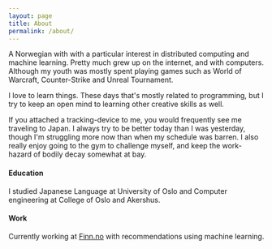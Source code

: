 ```yaml
---
layout: page
title: About
permalink: /about/
---
```


A Norwegian with with a particular interest in distributed computing and machine learning.
Pretty much grew up on the internet, and with computers. Although my youth was mostly spent playing
games such as World of Warcraft, Counter-Strike and Unreal Tournament.

I love to learn things. These days that's mostly related to programming, but I try to keep an
open mind to learning other creative skills as well.

If you attached a tracking-device to me, you would frequently see me traveling to Japan.
I always try to be better today than I was yesterday, though I'm struggling more now than when 
my schedule was barren. 
I also really enjoy going to the gym to challenge myself, and keep the work-hazard of bodily decay
somewhat at bay.

#### Education
I studied Japanese Language at University of Oslo and Computer engineering at College of Oslo and Akershus.

#### Work
Currently working at [Finn.no](https://www.finn.no) with recommendations using machine learning.
